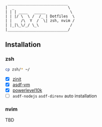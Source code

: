 ```
 ___________________________
|  _                        \
| | | ____   _____           \
| | |/ \  \ /  /_ | Dotfiles  \
| |    /\  Y  /  \| zsh, nvim /
| |_|\_\/_/ \_\              /
|___________________________/
```

## Installation

### zsh

```bash
cp zsh/* ~/
```

- [x] [zinit](https://github.com/zdharma-continuum/zinit)
- [x] [asdf-vm](https://asdf-vm.com/guide/getting-started.html)
- [x] [powerlevel10k](https://github.com/romkatv/powerlevel10k)
- [ ] `asdf-nodejs` `asdf-direnv` auto installation

### nvim

TBD
